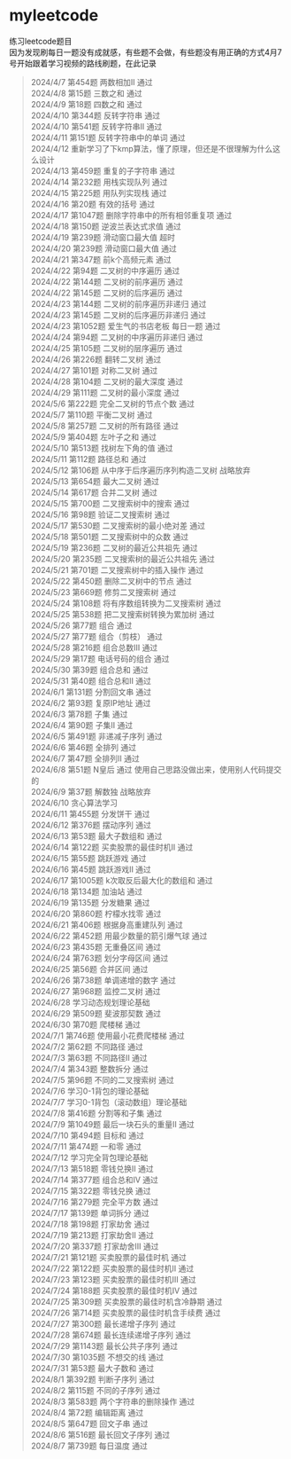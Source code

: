 # myleetcode
练习leetcode题目  
因为发现刷每日一题没有成就感，有些题不会做，有些题没有用正确的方式4月7号开始跟着学习视频的路线刷题，在此记录  
> 2024/4/7 第454题 两数相加Ⅱ 通过  
> 2024/4/8 第15题 三数之和 通过  
> 2024/4/9 第18题 四数之和 通过  
> 2024/4/10 第344题 反转字符串 通过  
> 2024/4/10 第541题 反转字符串Ⅱ 通过  
> 2024/4/11 第151题 反转字符串中的单词 通过  
> 2024/4/12 重新学习了下kmp算法，懂了原理，但还是不很理解为什么这么设计  
> 2024/4/13 第459题 重复的子字符串 通过  
> 2024/4/14 第232题 用栈实现队列 通过  
> 2024/4/15 第225题 用队列实现栈 通过  
> 2024/4/16 第20题 有效的括号 通过  
> 2024/4/17 第1047题 删除字符串中的所有相邻重复项 通过  
> 2024/4/18 第150题 逆波兰表达式求值 通过  
> 2024/4/19 第239题 滑动窗口最大值 超时  
> 2024/4/20 第239题 滑动窗口最大值 通过  
> 2024/4/21 第347题 前k个高频元素 通过  
> 2024/4/22 第94题 二叉树的中序遍历 通过  
> 2024/4/22 第144题 二叉树的前序遍历 通过  
> 2024/4/22 第145题 二叉树的后序遍历 通过  
> 2024/4/23 第144题 二叉树的前序遍历非递归 通过  
> 2024/4/23 第145题 二叉树的后序遍历非递归 通过  
> 2024/4/23 第1052题 爱生气的书店老板 每日一题 通过  
> 2024/4/24 第94题 二叉树的中序遍历非递归 通过  
> 2024/4/25 第105题 二叉树的层序遍历 通过  
> 2024/4/26 第226题 翻转二叉树 通过  
> 2024/4/27 第101题 对称二叉树 通过  
> 2024/4/28 第104题 二叉树的最大深度 通过  
> 2024/4/29 第111题 二叉树的最小深度 通过  
> 2024/5/6 第222题 完全二叉树的节点个数 通过  
> 2024/5/7 第110题 平衡二叉树 通过  
> 2024/5/8 第257题 二叉树的所有路径 通过  
> 2024/5/9 第404题 左叶子之和 通过  
> 2024/5/10 第513题 找树左下角的值 通过  
> 2024/5/11 第112题 路径总和 通过  
> 2024/5/12 第106题 从中序于后序遍历序列构造二叉树 战略放弃  
> 2024/5/13 第654题 最大二叉树 通过  
> 2024/5/14 第617题 合并二叉树 通过  
> 2024/5/15 第700题 二叉搜索树中的搜索 通过  
> 2024/5/16 第98题 验证二叉搜索树 通过  
> 2024/5/17 第530题 二叉搜索树的最小绝对差 通过  
> 2024/5/18 第501题 二叉搜索树中的众数 通过  
> 2024/5/19 第236题 二叉树的最近公共祖先 通过  
> 2024/5/20 第235题 二叉搜索树的最近公共祖先 通过  
> 2024/5/21 第701题 二叉搜索树中的插入操作 通过  
> 2024/5/22 第450题 删除二叉树中的节点 通过  
> 2024/5/23 第669题 修剪二叉搜索树 通过  
> 2024/5/24 第108题 将有序数组转换为二叉搜索树 通过  
> 2024/5/25 第538题 把二叉搜索树转换为累加树 通过  
> 2024/5/26 第77题 组合 通过  
> 2024/5/27 第77题 组合（剪枝） 通过  
> 2024/5/28 第216题 组合总数Ⅲ 通过  
> 2024/5/29 第17题 电话号码的组合 通过  
> 2024/5/30 第39题 组合总和 通过  
> 2024/5/31 第40题 组合总和Ⅱ 通过  
> 2024/6/1 第131题 分割回文串 通过  
> 2024/6/2 第93题 复原IP地址 通过  
> 2024/6/3 第78题 子集 通过  
> 2024/6/4 第90题 子集Ⅱ 通过  
> 2024/6/5 第491题 非递减子序列 通过  
> 2024/6/6 第46题 全排列 通过  
> 2024/6/7 第47题 全排列Ⅱ 通过  
> 2024/6/8 第51题 N皇后 通过 使用自己思路没做出来，使用别人代码提交的  
> 2024/6/9 第37题 解数独 战略放弃  
> 2024/6/10 贪心算法学习  
> 2024/6/11 第455题 分发饼干 通过  
> 2024/6/12 第376题 摆动序列 通过  
> 2024/6/13 第53题 最大子数组和 通过  
> 2024/6/14 第122题 买卖股票的最佳时机Ⅱ 通过  
> 2024/6/15 第55题 跳跃游戏 通过  
> 2024/6/16 第45题 跳跃游戏Ⅱ 通过  
> 2024/6/17 第1005题 k次取反后最大化的数组和 通过  
> 2024/6/18 第134题 加油站 通过  
> 2024/6/19 第135题 分发糖果 通过  
> 2024/6/20 第860题 柠檬水找零 通过  
> 2024/6/21 第406题 根据身高重建队列 通过  
> 2024/6/22 第452题 用最少数量的箭引爆气球 通过  
> 2024/6/23 第435题 无重叠区间 通过  
> 2024/6/24 第763题 划分字母区间 通过  
> 2024/6/25 第56题 合并区间 通过  
> 2024/6/26 第738题 单调递增的数字 通过  
> 2024/6/27 第968题 监控二叉树 通过  
> 2024/6/28 学习动态规划理论基础  
> 2024/6/29 第509题 斐波那契数 通过  
> 2024/6/30 第70题 爬楼梯 通过  
> 2024/7/1 第746题 使用最小花费爬楼梯 通过  
> 2024/7/2 第62题 不同路径 通过  
> 2024/7/3 第63题 不同路径Ⅱ 通过  
> 2024/7/4 第343题 整数拆分 通过  
> 2024/7/5 第96题 不同的二叉搜索树 通过  
> 2024/7/6 学习0-1背包的理论基础  
> 2024/7/7 学习0-1背包（滚动数组）理论基础  
> 2024/7/8 第416题 分割等和子集 通过    
> 2024/7/9 第1049题 最后一块石头的重量Ⅱ 通过    
> 2024/7/10 第494题 目标和 通过    
> 2024/7/11 第474题 一和零 通过    
> 2024/7/12 学习完全背包理论基础    
> 2024/7/13 第518题 零钱兑换Ⅱ 通过    
> 2024/7/14 第377题 组合总和Ⅳ 通过    
> 2024/7/15 第322题 零钱兑换 通过    
> 2024/7/16 第279题 完全平方数 通过    
> 2024/7/17 第139题 单词拆分 通过    
> 2024/7/18 第198题 打家劫舍 通过    
> 2024/7/19 第213题 打家劫舍Ⅱ 通过    
> 2024/7/20 第337题 打家劫舍Ⅲ 通过    
> 2024/7/21 第121题 买卖股票的最佳时机 通过    
> 2024/7/22 第122题 买卖股票的最佳时机Ⅱ 通过    
> 2024/7/23 第123题 买卖股票的最佳时机Ⅲ 通过    
> 2024/7/24 第188题 买卖股票的最佳时机Ⅳ 通过    
> 2024/7/25 第309题 买卖股票的最佳时机含冷静期 通过    
> 2024/7/26 第714题 买卖股票的最佳时机含手续费 通过    
> 2024/7/27 第300题 最长递增子序列 通过    
> 2024/7/28 第674题 最长连续递增子序列 通过    
> 2024/7/29 第1143题 最长公共子序列 通过    
> 2024/7/30 第1035题 不想交的线 通过    
> 2024/7/31 第53题 最大子数和 通过    
> 2024/8/1 第392题 判断子序列 通过    
> 2024/8/2 第115题 不同的子序列 通过    
> 2024/8/3 第583题 两个字符串的删除操作 通过    
> 2024/8/4 第72题 编辑距离 通过    
> 2024/8/5 第647题 回文子串 通过    
> 2024/8/6 第516题 最长回文子序列 通过    
> 2024/8/7 第739题 每日温度 通过    
